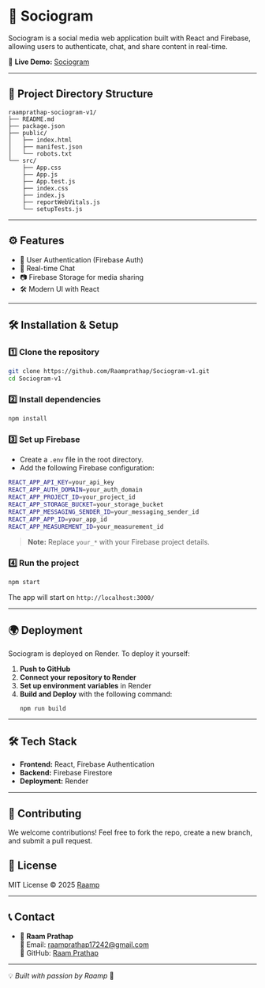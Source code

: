 # 📸 Sociogram

Sociogram is a social media web application built with React and Firebase, allowing users to authenticate, chat, and share content in real-time.

🚀 **Live Demo:** [Sociogram](https://sociogram-v1.onrender.com)

---

## 📁 Project Directory Structure

```
raamprathap-sociogram-v1/
├── README.md
├── package.json
├── public/
│   ├── index.html
│   ├── manifest.json
│   └── robots.txt
└── src/
    ├── App.css
    ├── App.js
    ├── App.test.js
    ├── index.css
    ├── index.js
    ├── reportWebVitals.js
    └── setupTests.js
```

---

## ⚙️ Features

- 🔑 User Authentication (Firebase Auth)
- 💬 Real-time Chat
- 📷 Firebase Storage for media sharing
- 🛠️ Modern UI with React

---

## 🛠 Installation & Setup

### **1️⃣ Clone the repository**
```sh
git clone https://github.com/Raamprathap/Sociogram-v1.git
cd Sociogram-v1
```

### **2️⃣ Install dependencies**
```sh
npm install
```

### **3️⃣ Set up Firebase**
- Create a `.env` file in the root directory.
- Add the following Firebase configuration:

```sh
REACT_APP_API_KEY=your_api_key
REACT_APP_AUTH_DOMAIN=your_auth_domain
REACT_APP_PROJECT_ID=your_project_id
REACT_APP_STORAGE_BUCKET=your_storage_bucket
REACT_APP_MESSAGING_SENDER_ID=your_messaging_sender_id
REACT_APP_APP_ID=your_app_id
REACT_APP_MEASUREMENT_ID=your_measurement_id
```

> **Note:** Replace `your_*` with your Firebase project details.

### **4️⃣ Run the project**
```sh
npm start
```

The app will start on `http://localhost:3000/`

---

## 🌍 Deployment

Sociogram is deployed on Render. To deploy it yourself:

1. **Push to GitHub**
2. **Connect your repository to Render**
3. **Set up environment variables** in Render
4. **Build and Deploy** with the following command:
   ```sh
   npm run build
   ```

---

## 🛠 Tech Stack

- **Frontend:** React, Firebase Authentication
- **Backend:** Firebase Firestore
- **Deployment:** Render

---

## 🤝 Contributing

We welcome contributions! Feel free to fork the repo, create a new branch, and submit a pull request.


## 📜 License

MIT License © 2025 [Raamp](https://github.com/Raamprathap)

---


## 📞 Contact

- 👤 **Raam Prathap**  
  📧 Email: [raamprathap17242@gmail.com](mailto:raamprathap17242@gmail.com)  
  🔗 GitHub: [Raam Prathap](https://github.com/Raamprathap)  

---
💡 *Built with passion by Raamp* 🚀
